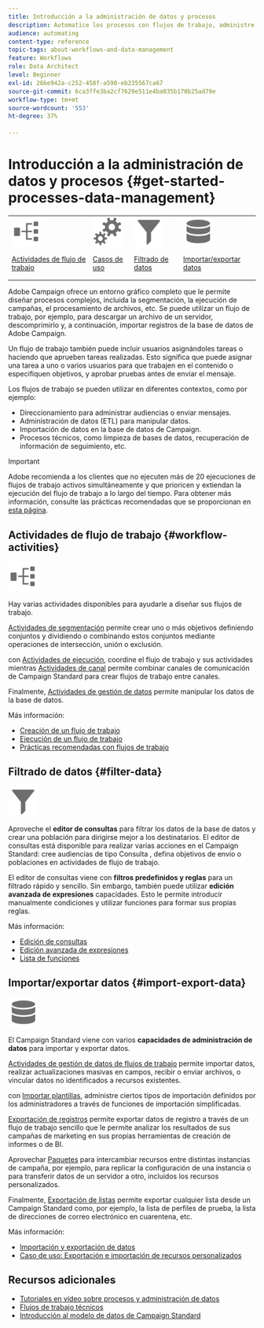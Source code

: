 ```yaml
---
title: Introducción a la administración de datos y procesos
description: Automatice los procesos con flujos de trabajo, administre datos y audiencias, envíe mensajes, y mucho más.
audience: automating
content-type: reference
topic-tags: about-workflows-and-data-management
feature: Workflows
role: Data Architect
level: Beginner
exl-id: 26be942a-c252-458f-a590-eb235567ca67
source-git-commit: 6ca3ffe3ba2cf7629e511e4ba035b170b25ad79e
workflow-type: tm+mt
source-wordcount: '553'
ht-degree: 37%

---
```


# Introducción a la administración de datos y procesos {#get-started-processes-data-management}

<table>
<tr>
<td><img src="assets/do-not-localize/icon_workflows.svg" width="60px"><p><a href="#workflow-activities">Actividades de flujo de trabajo</a></p></td><td><img src="assets/do-not-localize/icon_activities.svg" width="60px"><p><a href="../../automating/using/workflow-created-query-with-complement.md">Casos de uso</a></p></td><td><img src="assets/do-not-localize/icon_filter.svg" width="60px"><p><a href="#filter-data">Filtrado de datos</a></p></td>
<td><img src="assets/do-not-localize/icon_manage.svg" width="60px"><p><a href="#import-export-data">Importar/exportar datos</a></p></td></tr>
</table>

Adobe Campaign ofrece un entorno gráfico completo que le permite diseñar procesos complejos, incluida la segmentación, la ejecución de campañas, el procesamiento de archivos, etc. Se puede utilizar un flujo de trabajo, por ejemplo, para descargar un archivo de un servidor, descomprimirlo y, a continuación, importar registros de la base de datos de Adobe Campaign.

Un flujo de trabajo también puede incluir usuarios asignándoles tareas o haciendo que aprueben tareas realizadas. Esto significa que puede asignar una tarea a uno o varios usuarios para que trabajen en el contenido o especifiquen objetivos, y aprobar pruebas antes de enviar el mensaje.

Los flujos de trabajo se pueden utilizar en diferentes contextos, como por ejemplo:

* Direccionamiento para administrar audiencias o enviar mensajes.
* Administración de datos (ETL) para manipular datos.
* Importación de datos en la base de datos de Campaign.
* Procesos técnicos, como limpieza de bases de datos, recuperación de información de seguimiento, etc.

>[!IMPORTANT]
>
> Adobe recomienda a los clientes que no ejecuten más de 20 ejecuciones de flujos de trabajo activos simultáneamente y que prioricen y extiendan la ejecución del flujo de trabajo a lo largo del tiempo. Para obtener más información, consulte las prácticas recomendadas que se proporcionan en [esta página](../../automating/using/best-practices-workflows.md).

## Actividades de flujo de trabajo {#workflow-activities}

<img src="assets/do-not-localize/icon_workflows.svg" width="60px">

Hay varias actividades disponibles para ayudarle a diseñar sus flujos de trabajo.

[Actividades de segmentación](../../automating/using/about-targeting-activities.md) permite crear uno o más objetivos definiendo conjuntos y dividiendo o combinando estos conjuntos mediante operaciones de intersección, unión o exclusión.

con [Actividades de ejecución](../../automating/using/about-execution-activities.md), coordine el flujo de trabajo y sus actividades mientras [Actividades de canal](../../automating/using/about-channel-activities.md) permite combinar canales de comunicación de Campaign Standard para crear flujos de trabajo entre canales.

Finalmente, [Actividades de gestión de datos](../../automating/using/about-data-management-activities.md) permite manipular los datos de la base de datos.

Más información:

* [Creación de un flujo de trabajo](../../automating/using/building-a-workflow.md)
* [Ejecución de un flujo de trabajo](../../automating/using/about-workflow-execution.md)
* [Prácticas recomendadas con flujos de trabajo](../../automating/using/best-practices-workflows.md)

## Filtrado de datos {#filter-data}

<img src="assets/do-not-localize/icon_filter.svg" width="60px">

Aproveche el **editor de consultas** para filtrar los datos de la base de datos y crear una población para dirigirse mejor a los destinatarios. El editor de consultas está disponible para realizar varias acciones en el Campaign Standard: cree audiencias de tipo Consulta , defina objetivos de envío o poblaciones en actividades de flujo de trabajo.

El editor de consultas viene con **filtros predefinidos y reglas** para un filtrado rápido y sencillo. Sin embargo, también puede utilizar **edición avanzada de expresiones** capacidades. Esto le permite introducir manualmente condiciones y utilizar funciones para formar sus propias reglas.

Más información:

* [Edición de consultas](../../automating/using/editing-queries.md)
* [Edición avanzada de expresiones](../../automating/using/advanced-expression-editing.md)
* [Lista de funciones](../../automating/using/list-of-functions.md)

## Importar/exportar datos {#import-export-data}

<img src="assets/do-not-localize/icon_manage.svg" width="60px">

El Campaign Standard viene con varios **capacidades de administración de datos** para importar y exportar datos.

[Actividades de gestión de datos de flujos de trabajo](../../automating/using/about-data-management-activities.md) permite importar datos, realizar actualizaciones masivas en campos, recibir o enviar archivos, o vincular datos no identificados a recursos existentes.

con [Importar plantillas](../../automating/using/importing-data-with-import-templates.md), administre ciertos tipos de importación definidos por los administradores a través de funciones de importación simplificadas.

[Exportación de registros](../../automating/using/exporting-logs.md) permite exportar datos de registro a través de un flujo de trabajo sencillo que le permite analizar los resultados de sus campañas de marketing en sus propias herramientas de creación de informes o de BI.

Aprovechar [Paquetes](../../automating/using/managing-packages.md) para intercambiar recursos entre distintas instancias de campaña, por ejemplo, para replicar la configuración de una instancia o para transferir datos de un servidor a otro, incluidos los recursos personalizados.

Finalmente, [Exportación de listas](../../automating/using/exporting-lists.md) permite exportar cualquier lista desde un Campaign Standard como, por ejemplo, la lista de perfiles de prueba, la lista de direcciones de correo electrónico en cuarentena, etc.

Más información:

* [Importación y exportación de datos](../../automating/using/about-data-import-and-export.md)
* [Caso de uso: Exportación e importación de recursos personalizados](../../automating/using/exporting-importing-custom-resources.md)

## Recursos adicionales

* [Tutoriales en vídeo sobre procesos y administración de datos](https://experienceleague.adobe.com/docs/campaign-standard-learn/tutorials/managing-processes-and-data/creating-a-workflow.html?lang=es)
* [Flujos de trabajo técnicos](../../administration/using/technical-workflows.md)
* [Introducción al modelo de datos de Campaign Standard](../../developing/using/get-started-data-model.md)

